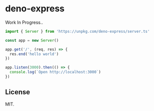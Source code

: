 # deno-express

Work In Progress..

```ts
import { Server } from 'https://unpkg.com/deno-express/server.ts'

const app = new Server()

app.get('/', (req, res) => {
  res.end('hello world')
})

app.listen(3000).then(() => {
  console.log(`Open http://localhost:3000`)
})
```

## License

MIT.
